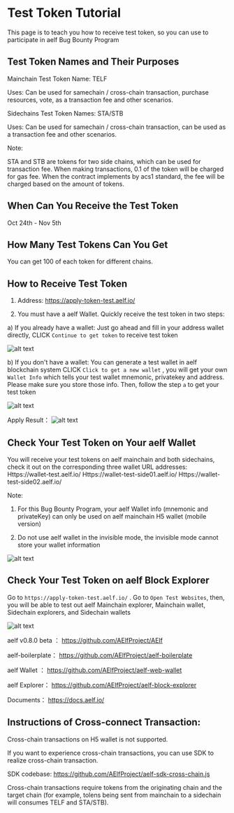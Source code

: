 # Test Token Tutorial

This page is to teach you how to receive test token, so you can use to participate in aelf Bug Bounty Program

## Test Token Names and Their Purposes

Mainchain Test Token Name: TELF

Uses: Can be used for samechain / cross-chain transaction, purchase resources, vote, as a transaction fee and other scenarios. 

Sidechains Test Token Names: STA/STB

Uses: Can be used for samechain / cross-chain transaction, can be used as a transaction fee and other scenarios.


Note:

STA and STB are tokens for two side chains, which can be used for transaction fee. When making transactions, 0.1 of the token will be charged for gas fee. When the contract implements by acs1 standard, the fee will be charged based on the amount of tokens.


## When Can You Receive the Test Token
Oct 24th - Nov 5th

## How Many Test Tokens Can You Get
You can get 100 of each token for different chains. 

## How to Receive Test Token

1. Address: https://apply-token-test.aelf.io/

2. You must have a aelf Wallet. Quickly receive the test token in two steps:

a) If you already have a wallet:
        Just go ahead and fill in your address wallet directly, CLICK ```Continue to get token``` to receive test token
        
![alt text](https://images-cdn.shimo.im/d9ldYVq6wMEkFzcD/image.png)

b) If you don't have a wallet:
You can generate a test wallet in aelf blockchain system
CLICK   ```Click to get a new wallet```  , you will get your own 
 ```Wallet Info```  which tells your test wallet mnemonic, privatekey and address. Please make sure you store those info.
Then, follow the step  ```a```  to get your test token

![alt text](https://images-cdn.shimo.im/A82yNEYBYqItiYPn/image.png__thumbnail)

Apply Result：
![alt text](https://images-cdn.shimo.im/UWb1dRvJYt8a6r4v/image.png__thumbnail
)

## Check Your Test Token on Your aelf Wallet
You will receive your test tokens on aelf mainchain and both sidechains, check it out on the corresponding three wallet URL addresses:
Https://wallet-test.aelf.io/
Https://wallet-test-side01.aelf.io/
Https://wallet-test-side02.aelf.io/

Note:
1. For this Bug Bounty Program, your aelf Wallet info (mnemonic and privateKey) can only be used on aelf mainchain H5 wallet (mobile version)

2. Do not use aelf wallet in the invisible mode, the invisible mode cannot store your wallet information

![alt text](https://images-cdn.shimo.im/FmZvXLNcrkgVyo1w/image.png__thumbnail)
## Check Your Test Token on aelf Block Explorer
Go to  ```https://apply-token-test.aelf.io/``` . Go to ```Open Test Websites```, then, you will be able to test out aelf Mainchain explorer, Mainchain wallet, Sidechain explorers, and Sidechain wallets
         
![alt text](https://uploader.shimo.im/f/XIsY4Q6hcT43CHh2.png!thumbnail)

aelf v0.8.0 beta ：
https://github.com/AElfProject/AElf 

aelf-boilerplate：
https://github.com/AElfProject/aelf-boilerplate

aelf Wallet ：
https://github.com/AElfProject/aelf-web-wallet

aelf Explorer： 
https://github.com/AElfProject/aelf-block-explorer

Documents：
https://docs.aelf.io/

## Instructions of Cross-connect Transaction:
Cross-chain transactions on H5 wallet is not supported.

If you want to experience cross-chain transactions, you can use SDK to realize cross-chain transaction.

SDK codebase:
https://github.com/AElfProject/aelf-sdk-cross-chain.js

Cross-chain transactions require tokens from the originating chain and the target chain (for example, tolens being sent from mainchain to a sidechain will consumes TELF and STA/STB).



